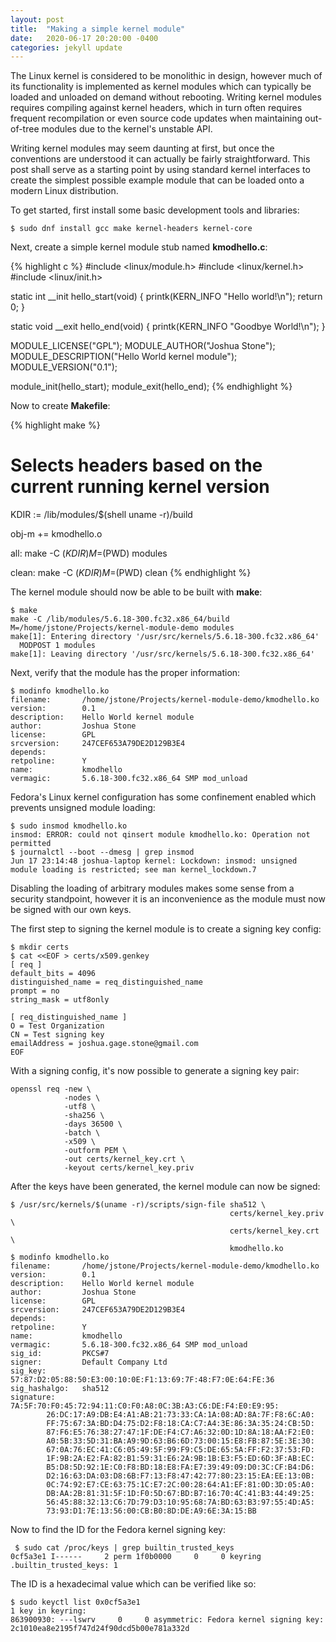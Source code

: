 ```yaml
---
layout: post
title:  "Making a simple kernel module"
date:   2020-06-17 20:20:00 -0400
categories: jekyll update
---
```


The Linux kernel is considered to be monolithic in design, however much of its functionality is implemented as kernel modules which can typically be loaded and unloaded on demand without rebooting. Writing kernel modules requires compiling against kernel headers, which in turn often requires frequent recompilation or even source code updates when maintaining out-of-tree modules due to the kernel's unstable API. 

Writing kernel modules may seem daunting at first, but once the conventions are understood it can actually be fairly straightforward. This post shall serve as a starting point by using standard kernel interfaces to create the simplest possible example module that can be loaded onto a modern Linux distribution. 

To get started, first install some basic development tools and libraries: 

```
$ sudo dnf install gcc make kernel-headers kernel-core
```

Next, create a simple kernel module stub named **kmodhello.c**:

{% highlight c %}
#include <linux/module.h>
#include <linux/kernel.h>
#include <linux/init.h>

static int __init hello_start(void)
{
        printk(KERN_INFO "Hello world!\n");
        return 0;
}

static void __exit hello_end(void)
{
        printk(KERN_INFO "Goodbye World!\n");
}

MODULE_LICENSE("GPL");
MODULE_AUTHOR("Joshua Stone");
MODULE_DESCRIPTION("Hello World kernel module");
MODULE_VERSION("0.1");

module_init(hello_start);
module_exit(hello_end);
{% endhighlight %}

Now to create **Makefile**:

{% highlight make %}
# Selects headers based on the current running kernel version
KDIR := /lib/modules/$(shell uname -r)/build

obj-m += kmodhello.o

all:
	make -C $(KDIR) M=$(PWD) modules

clean:
	make -C $(KDIR) M=$(PWD) clean
{% endhighlight %}

The kernel module should now be able to be built with **make**:

```
$ make
make -C /lib/modules/5.6.18-300.fc32.x86_64/build M=/home/jstone/Projects/kernel-module-demo modules
make[1]: Entering directory '/usr/src/kernels/5.6.18-300.fc32.x86_64'
  MODPOST 1 modules
make[1]: Leaving directory '/usr/src/kernels/5.6.18-300.fc32.x86_64'
```

Next, verify that the module has the proper information:

```
$ modinfo kmodhello.ko
filename:       /home/jstone/Projects/kernel-module-demo/kmodhello.ko
version:        0.1
description:    Hello World kernel module
author:         Joshua Stone
license:        GPL
srcversion:     247CEF653A79DE2D129B3E4
depends:        
retpoline:      Y
name:           kmodhello
vermagic:       5.6.18-300.fc32.x86_64 SMP mod_unload 
```

Fedora's Linux kernel configuration has some confinement enabled which prevents unsigned module loading:

```
$ sudo insmod kmodhello.ko
insmod: ERROR: could not qinsert module kmodhello.ko: Operation not permitted
$ journalctl --boot --dmesg | grep insmod
Jun 17 23:14:48 joshua-laptop kernel: Lockdown: insmod: unsigned module loading is restricted; see man kernel_lockdown.7
```

Disabling the loading of arbitrary modules makes some sense from a security standpoint, however it is an inconvenience as the module must now be signed with our own keys.

The first step to signing the kernel module is to create a signing key config:

```
$ mkdir certs
$ cat <<EOF > certs/x509.genkey
[ req ]
default_bits = 4096
distinguished_name = req_distinguished_name
prompt = no
string_mask = utf8only

[ req_distinguished_name ]
O = Test Organization
CN = Test signing key
emailAddress = joshua.gage.stone@gmail.com
EOF
```

With a signing config, it's now possible to generate a signing key pair:

```
openssl req -new \
            -nodes \
            -utf8 \
            -sha256 \
            -days 36500 \
            -batch \
            -x509 \
            -outform PEM \
            -out certs/kernel_key.crt \
            -keyout certs/kernel_key.priv
```

After the keys have been generated, the kernel module can now be signed:

```
$ /usr/src/kernels/$(uname -r)/scripts/sign-file sha512 \
                                                 certs/kernel_key.priv \
                                                 certs/kernel_key.crt \
                                                 kmodhello.ko
$ modinfo kmodhello.ko
filename:       /home/jstone/Projects/kernel-module-demo/kmodhello.ko
version:        0.1
description:    Hello World kernel module
author:         Joshua Stone
license:        GPL
srcversion:     247CEF653A79DE2D129B3E4
depends:        
retpoline:      Y
name:           kmodhello
vermagic:       5.6.18-300.fc32.x86_64 SMP mod_unload 
sig_id:         PKCS#7
signer:         Default Company Ltd
sig_key:        57:87:D2:05:88:50:E3:00:10:0E:F1:13:69:7F:48:F7:0E:64:FE:36
sig_hashalgo:   sha512
signature:      7A:5F:70:F0:45:72:94:11:C0:F0:A8:0C:3B:A3:C6:DE:F4:E0:E9:95:
		26:DC:17:A9:DB:E4:A1:AB:21:73:33:CA:1A:08:AD:8A:7F:F8:6C:A0:
		FF:75:67:3A:BD:D4:75:D2:F8:18:CA:C7:A4:3E:86:3A:35:24:CB:5D:
		87:F6:E5:76:38:27:47:1F:DE:F4:C7:A6:32:0D:1D:8A:18:AA:F2:E0:
		A0:5B:33:5D:31:BA:A9:9D:63:B6:6D:73:00:15:E8:FB:87:5E:3E:30:
		67:0A:76:EC:41:C6:05:49:5F:99:F9:C5:DE:65:5A:FF:F2:37:53:FD:
		1F:9B:2A:E2:FA:82:B1:59:31:E6:2A:9B:1B:E3:F5:ED:6D:3F:AB:EC:
		B5:D8:5D:92:1E:C0:F8:BD:18:E8:FA:E7:39:49:09:D0:3C:CF:B4:D6:
		D2:16:63:DA:03:D8:6B:F7:13:F8:47:42:77:80:23:15:EA:EE:13:0B:
		0C:74:92:E7:CE:63:75:1C:E7:2C:00:28:64:A1:EF:81:0D:3D:05:A0:
		DB:AA:2B:81:31:5F:1D:F0:5D:67:BD:B7:16:70:4C:41:B3:44:49:25:
		56:45:88:32:13:C6:7D:79:D3:10:95:68:7A:BD:63:B3:97:55:4D:A5:
		73:93:D1:7E:13:56:00:CB:B0:8D:DE:A9:6E:3A:15:BB
```

Now to find the ID for the Fedora kernel signing key:

```
 $ sudo cat /proc/keys | grep builtin_trusted_keys
0cf5a3e1 I------     2 perm 1f0b0000     0     0 keyring   .builtin_trusted_keys: 1
```

The ID is a hexadecimal value which can be verified like so:

```
$ sudo keyctl list 0x0cf5a3e1
1 key in keyring:
863900930: ---lswrv     0     0 asymmetric: Fedora kernel signing key: 2c1010ea8e2195f747d24f90dcd5b00e781a332d
```
